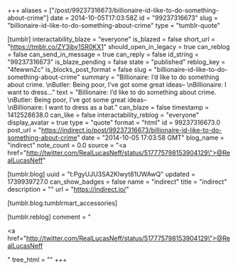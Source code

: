 +++
aliases = ["/post/99237316673/billionaire-id-like-to-do-something-about-crime"]
date = 2014-10-05T17:03:58Z
id = "99237316673"
slug = "billionaire-id-like-to-do-something-about-crime"
type = "tumblr-quote"

[tumblr]
interactability_blaze = "everyone"
is_blazed = false
short_url = "https://tmblr.co/ZY3jby1SR0KX1"
should_open_in_legacy = true
can_reblog = false
can_send_in_message = true
can_reply = false
id_string = "99237316673"
is_blaze_pending = false
state = "published"
reblog_key = "4fewwnZc"
is_blocks_post_format = false
slug = "billionaire-id-like-to-do-something-about-crime"
summary = "Billionaire: I’d like to do something about crime. \nButler: Being poor, I’ve got some great ideas– \nBillionaire: I want to dress..."
text = "Billionaire: I&rsquo;d like to do something about crime.<br/>\nButler: Being poor, I&rsquo;ve got some great ideas&ndash;<br/>\nBillionaire: I want to dress as a bat."
can_blaze = false
timestamp = 1412528638.0
can_like = false
interactability_reblog = "everyone"
display_avatar = true
type = "quote"
format = "html"
id = 99237316673.0
post_url = "https://indirect.io/post/99237316673/billionaire-id-like-to-do-something-about-crime"
date = "2014-10-05 17:03:58 GMT"
blog_name = "indirect"
note_count = 0.0
source = "<a href=\"http://twitter.com/RealLucasNeff/status/517775798153904129\">@RealLucasNeff</a>"

[tumblr.blog]
uuid = "t:PgyUJU3SA2Klwyt81UWAwQ"
updated = 1739939727.0
can_show_badges = false
name = "indirect"
title = "indirect"
description = ""
url = "https://indirect.io/"

[tumblr.blog.tumblrmart_accessories]

[tumblr.reblog]
comment = "<p><a href=\"http://twitter.com/RealLucasNeff/status/517775798153904129\">@RealLucasNeff</a></p>"
tree_html = ""
+++
